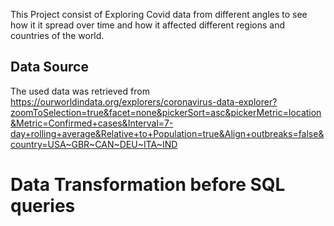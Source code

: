This Project consist of Exploring Covid data from different angles to see how it it spread over time and how it affected different regions and countries of the world.

Data Source
-----------

The used data was retrieved from https://ourworldindata.org/explorers/coronavirus-data-explorer?zoomToSelection=true&facet=none&pickerSort=asc&pickerMetric=location&Metric=Confirmed+cases&Interval=7-day+rolling+average&Relative+to+Population=true&Align+outbreaks=false&country=USA~GBR~CAN~DEU~ITA~IND


# Data Transformation before SQL queries


